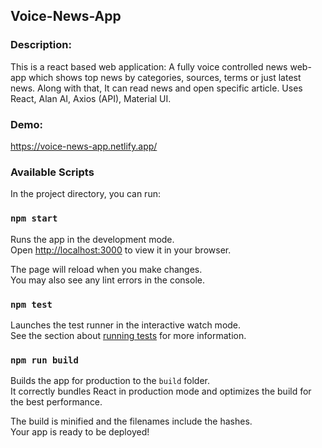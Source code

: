 ## Voice-News-App
### Description:
This is a react based web application: A fully voice controlled news web-app which shows top news by categories, sources, terms or just latest news. Along with that, It can read news and open specific article. Uses React, Alan AI, Axios (API), Material UI.

### Demo:
https://voice-news-app.netlify.app/

### Available Scripts

In the project directory, you can run:

### `npm start`

Runs the app in the development mode.\
Open [http://localhost:3000](http://localhost:3000) to view it in your browser.

The page will reload when you make changes.\
You may also see any lint errors in the console.

### `npm test`

Launches the test runner in the interactive watch mode.\
See the section about [running tests](https://facebook.github.io/create-react-app/docs/running-tests) for more information.

### `npm run build`

Builds the app for production to the `build` folder.\
It correctly bundles React in production mode and optimizes the build for the best performance.

The build is minified and the filenames include the hashes.\
Your app is ready to be deployed!
